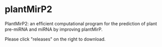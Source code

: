 # plantMirP2
PlantMirP2: an efﬁcient computational program for the prediction of plant pre-miRNA and miRNA by improving plantMirP.

Please click "releases" on the right to download.
